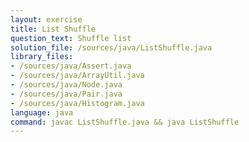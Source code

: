```yaml
---
layout: exercise
title: List Shuffle
question_text: Shuffle list
solution_file: /sources/java/ListShuffle.java
library_files:
- /sources/java/Assert.java
- /sources/java/ArrayUtil.java
- /sources/java/Node.java
- /sources/java/Pair.java
- /sources/java/Histogram.java
language: java
command: javac ListShuffle.java && java ListShuffle
---
```

